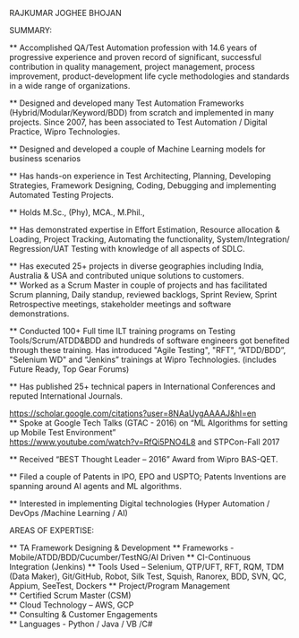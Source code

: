RAJKUMAR JOGHEE BHOJAN

SUMMARY:

 ** Accomplished QA/Test Automation profession with 14.6 years of progressive experience and proven record of significant,                   successful contribution in quality management, project management, process improvement, product-development life cycle                   methodologies and standards in a wide range of organizations. 
 
 **  Designed and developed many Test Automation Frameworks (Hybrid/Modular/Keyword/BDD) from scratch and implemented in many                 projects.  Since 2007, has been associated to Test Automation / Digital Practice, Wipro Technologies.
 
 **  Designed and developed a couple of  Machine Learning models for business scenarios 
 
 **  Has hands-on experience in Test Architecting, Planning, Developing Strategies, Framework Designing, Coding, Debugging and               implementing Automated Testing Projects. 
 
 ** Holds M.Sc., (Phy), MCA., M.Phil.,
 
 ** Has demonstrated expertise in Effort Estimation, Resource allocation & Loading, Project Tracking, Automating the functionality,         System/Integration/ Regression/UAT Testing with knowledge of all aspects of SDLC. 
 
 ** Has executed 25+ projects in diverse geographies including India, Australia & USA and contributed unique solutions to customers.  
 ** Worked as a Scrum Master in couple of projects and has facilitated Scrum planning, Daily standup, reviewed backlogs, Sprint             Review, Sprint Retrospective meetings, stakeholder meetings and software demonstrations.
 
 ** Conducted 100+ Full time ILT training programs on Testing Tools/Scrum/ATDD&BDD and hundreds of software engineers got benefited         through these training.  Has introduced "Agile Testing", "RFT", “ATDD/BDD”, "Selenium WD" and “Jenkins” trainings at Wipro               Technologies. (includes Future Ready, Top Gear  Forums)
 
 ** Has published 25+ technical papers in International Conferences and reputed International Journals.

   https://scholar.google.com/citations?user=8NAaUygAAAAJ&hl=en  
 ** Spoke at Google Tech Talks (GTAC - 2016) on “ML Algorithms for setting up Mobile Test Environment”   
   https://www.youtube.com/watch?v=RfQi5PNO4L8  and STPCon-Fall 2017
   
 ** Received “BEST Thought Leader – 2016” Award from Wipro BAS-QET.  
 
 ** Filed a couple of Patents in IPO, EPO and USPTO; Patents Inventions are spanning around AI agents and ML algorithms.
 
 ** Interested in implementing Digital technologies (Hyper Automation / DevOps /Machine Learning / AI)


AREAS OF EXPERTISE:

 ** TA Framework Designing & Development
 ** Frameworks - Mobile/ATDD/BDD/Cucumber/TestNG/AI Driven
 ** CI-Continuous Integration (Jenkins)	
 ** Tools Used – Selenium, QTP/UFT, RFT, RQM, TDM (Data Maker),  Git/GitHub,  Robot, Silk Test, Squish, Ranorex, BDD, SVN, QC,               Appium, SeeTest, Dockers
 **  Project/Program Management		
 **  Certified Scrum Master (CSM)	
 **  Cloud Technology – AWS, GCP		
 **  Consulting & Customer Engagements		
 **  Languages -  Python / Java / VB /C# 

